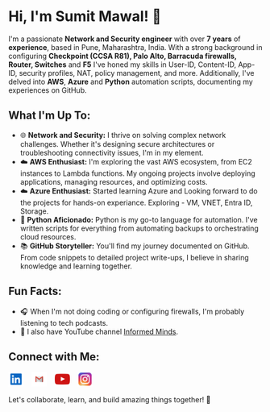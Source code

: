 # Hi, I'm Sumit Mawal! 👋

I'm a passionate **Network and Security engineer** with over **7 years** of **experience**, based in Pune, Maharashtra, India. With a strong background in configuring **Checkpoint (CCSA R81), Palo Alto, Barracuda firewalls, Router, Switches** and **F5** I've honed my skills in User-ID, Content-ID, App-ID, security profiles, NAT, policy management, and more. Additionally, I've delved into **AWS**, **Azure** and **Python** automation scripts, documenting my experiences on GitHub.

## What I'm Up To:

- 🌐 **Network and Security:** I thrive on solving complex network challenges. Whether it's designing secure architectures or troubleshooting connectivity issues, I'm in my element.
- ☁️ **AWS Enthusiast:** I'm exploring the vast AWS ecosystem, from EC2 instances to Lambda functions. My ongoing projects involve deploying applications, managing resources, and optimizing costs.
- ☁️ **Azure Enthusiast:** Started learning Azure and Looking forward to do the projects for hands-on experiance. Exploring - VM, VNET, Entra ID, Storage.
- 🐍 **Python Aficionado:** Python is my go-to language for automation. I've written scripts for everything from automating backups to orchestrating cloud resources.
- 📚 **GitHub Storyteller:** You'll find my journey documented on GitHub. From code snippets to detailed project write-ups, I believe in sharing knowledge and learning together.

## Fun Facts:

- 🎧 When I'm not doing coding or configuring firewalls, I'm probably listening to tech podcasts.
- 🎥 I also have YouTube channel <a href="https://www.youtube.com/@SumitM_informedminds" target="_blank">Informed Minds</a>.

## Connect with Me:

<p>
  <a href="https://www.linkedin.com/in/sumitsmawal" target="_blank"><img src="https://github.com/SumitMawal/SumitMawal/blob/main/icons/linkedin-svgrepo-com%20(1).svg" height="30" width="30"></a>
  &nbsp;&nbsp;
  <a href="mailto:mawal.sumit22@gmail.com" target="_blank"><img src="https://github.com/SumitMawal/SumitMawal/blob/main/icons/Gmail.svg" height="30" width="30"></a>
  &nbsp;&nbsp;
  <a href="https://www.youtube.com/@SumitM_informedminds" target="_blank"><img src="https://github.com/SumitMawal/SumitMawal/blob/main/icons/youtube-color-svgrepo-com.svg" height="30" width="30"></a>
  &nbsp;&nbsp;
  <a href="https://www.instagram.com/informedmindsbysumit" target="_blank"><img src="https://github.com/SumitMawal/SumitMawal/blob/main/icons/instagram-1-svgrepo-com.svg" height="30" width="30"></a>
</p>
<!--
<p>
<img src="https://github-readme-stats.vercel.app/api?username=SumitMawal&show_icons=true" alt="SumitMawal">
</p>
-->

Let's collaborate, learn, and build amazing things together! 🚀

